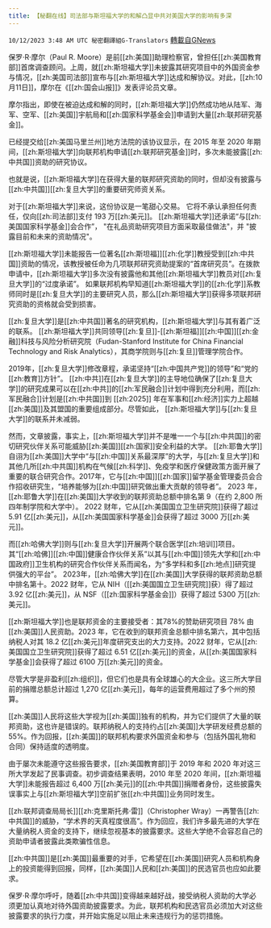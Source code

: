 ```yaml
---
title: 【秘翻在线】司法部与斯坦福大学的和解凸显中共对美国大学的影响有多深
---
```

`10/12/2023 3:48 AM UTC 秘密翻譯組G-Translators` [轉載自GNews](https://gnews.org/articles/1822150)

保罗·R·摩尔（Paul R. Moore）是前[[zh:美国]]助理检察官，曾担任[[zh:美国教育部]]首席调查顾问。上周，就[[zh:斯坦福大学]]未披露其研究项目中的外国资金参与情况，[[zh:美国司法部]]宣布与[[zh:斯坦福大学]]达成和解协议。对此，[[zh:10月11日]]，摩尔在《[[zh:国会山报]]》发表评论员文章。

摩尔指出，即使在被迫达成和解的同时，[[zh:斯坦福大学]]仍然成功地从陆军、海军、空军、[[zh:美国]]宇航局和[[zh:国家科学基金会]]申请到大量[[zh:联邦研究基金]]。

已经提交给[[zh:美国马里兰州]]地方法院的该协议显示，在 2015 年至 2020 年期间，[[zh:斯坦福大学]]向联邦机构申请[[zh:联邦研究基金]]时，多次未能披露[[zh:中共国]]资助的研究协议。

也就是说，[[zh:斯坦福大学]]在获得大量的联邦研究资助的同时，但却没有披露与[[zh:中共国]][[zh:复旦大学]]的重要研究师资关系。

对于[[zh:斯坦福大学]]来说，这份协议是一笔甜心交易。 它将不承认承担任何责任，仅向[[zh:司法部]]支付 193 万[[zh:美元]]。 [[zh:斯坦福大学]]还承诺“与[[zh:美国国家科学基金]]会合作”， "在礼品资助研究项目方面采取最佳做法"，并 "披露目前和未来的资助情况"。

[[zh:斯坦福大学]]未能报告一位著名[[zh:斯坦福]][[zh:化学]]教授受到[[zh:中共国]]资助的情况，该教授被任命为几项联邦研究资助提案的“首席研究员”。在拨款申请中，[[zh:斯坦福大学]]多次没有披露他和其他[[zh:斯坦福大学]]教员对[[zh:复旦大学]]的“过度承诺”。 如果联邦机构早知道[[zh:斯坦福大学]]的[[zh:化学]]系教师同时是[[zh:复旦大学]]的主要研究人员，那么[[zh:斯坦福大学]]获得多项联邦研究资助的资格就会受到损害。

[[zh:复旦大学]]是[[zh:中共国]]著名的研究机构，[[zh:斯坦福大学]]与其有着广泛的联系。 [[zh:斯坦福大学]]共同领导[[zh:复旦]]\-[[zh:斯坦福]][[zh:中国]][[zh:金融]]科技与风险分析研究院（Fudan-Stanford Institute for China Financial Technology and Risk Analytics），其商学院则与[[zh:复旦]]管理学院合作。

2019年，[[zh:复旦大学]]修改章程，承诺坚持“[[zh:中国共产党]]的领导”和“党的[[zh:教育]]方针”。 [[zh:中共]]在[[zh:复旦大学]]的主导地位确保了[[zh:复旦大学]]的研究成果可以在[[zh:中共]]的[[zh:军民融合]]计划中得到充分利用，而[[zh:军民融合]]计划是[[zh:中共国]]到 [[zh:2025]] 年在军事和[[zh:经济]]实力上超越[[zh:美国]]及其盟国的重要组成部分。尽管如此， [[zh:斯坦福大学]]与[[zh:复旦大学]]的联系并未减弱。

然而，文章披露，事实上，[[zh:斯坦福大学]]并不是唯一一个与[[zh:中共国]]的密切研究伙伴关系可能威胁[[zh:美国]][[zh:国家]]安全利益的大学。 [[zh:耶鲁大学]]自诩为[[zh:美国]]大学中“与[[zh:中国]]关系最深厚”的大学，与[[zh:复旦大学]]和其他几所[[zh:中共国]]机构在气候[[zh:科学]]、免疫学和医疗保健政策方面开展了重要的联合研究合作。2017年，它与[[zh:中国]][[zh:国家]]留学基金管理委员会合作招收研究生，“培养能够为[[zh:中国]]研究做出重大贡献的领导者”。 2023 年，[[zh:耶鲁大学]]在[[zh:美国]]大学收到的联邦资助总额中排名第 9（在约 2,800 所四年制学院和大学中）。 2022 财年，它从[[zh:美国国立卫生研究院]]获得了超过 5.91 亿[[zh:美元]]，从[[zh:美国国家科学基金]]会获得了超过 3000 万[[zh:美元]]。

而[[zh:哈佛大学]]则与[[zh:复旦大学]]开展两个联合医学[[zh:培训]]项目。 其“[[zh:哈佛]][[zh:中国]]健康合作伙伴关系”以其与[[zh:中国]]领先大学和[[zh:中国政府]]卫生机构的研究合作伙伴关系而闻名，为“多学科和多[[zh:地点]]研究提供强大的平台”。  2023年，[[zh:哈佛大学]]在[[zh:美国]]大学获得的联邦资助总额中排名第十。2022 财年，它从 NIH（[[zh:美国国立卫生研究院]]获）得了超过 3.92 亿[[zh:美元]]，从 NSF（[[zh:国家科学基金会]]）获得了超过 5300 万[[zh:美元]]。

[[zh:斯坦福大学]]也是联邦资金的主要接受者：其78%的赞助研究项目 78% 由[[zh:美国]]人民资助。2023 年，它在收到的联邦资金总额中排名第六，其中包括纳税人对其 18.2 亿[[zh:美元]]年度研究支出的大力支持。2022 财年，它从[[zh:美国国立卫生研究院]]获得了超过 6.51 亿[[zh:美元]]的资金，从[[zh:美国国家科学基金]]会获得了超过 6100 万[[zh:美元]]的资金。

尽管大学是非盈利[[zh:组织]]，但它们也是具有全球雄心的大企业。这三所大学目前的捐赠总额总计超过 1,270 亿[[zh:美元]]，每年的运营费用超过了多个州的预算。

[[zh:美国]]人民将这些大学视为[[zh:美国]]独有的机构，并为它们提供了大量的联邦资助，这也许是错误的。联邦纳税人的支持约占[[zh:美国]]大学研发经费总额的 55%。作为回报，[[zh:美国]]的联邦机构要求外国资金和参与（包括外国礼物和合同）保持适度的透明度。

由于屡次未能遵守这些报告要求，[[zh:美国教育部]]于 2019 年和 2020 年对这三所大学发起了民事调查。初步调查结果表明，2010 年至 2020 年间，[[zh:斯坦福大学]]未能报告超过 6,400 万[[zh:美元]]的[[zh:中共国]]捐赠者身份，这些披露失误事实上与[[zh:斯坦福大学]]空前扩张[[zh:中共国]]业务同时发生。

[[zh:联邦调查局局长]][[zh:克里斯托弗·雷]]（Christopher Wray）一再警告[[zh:中共国]]的威胁，“学术界的天真程度很高”。作为回应，我们许多最先进的大学在大量纳税人资金的支持下，继续忽视基本的披露要求。这些大学绝不会容忍自己的资助申请者披露此类欺骗性信息。

[[zh:中共国]]是[[zh:美国]]最重要的对手，它希望在[[zh:美国]]研究人员和机构身上的投资能得到回报，同样，[[zh:美国]]人民和[[zh:美国]]的民选官员也应如此要求。

保罗·R·摩尔呼吁，随着[[zh:中共国]]变得越来越好战，接受纳税人资助的大学必须更加认真地对待外国资助披露要求。为此，联邦机构和民选官员必须加大对这些披露要求的执行力度，并开始实施足以阻止未来违规行为的惩罚措施。
